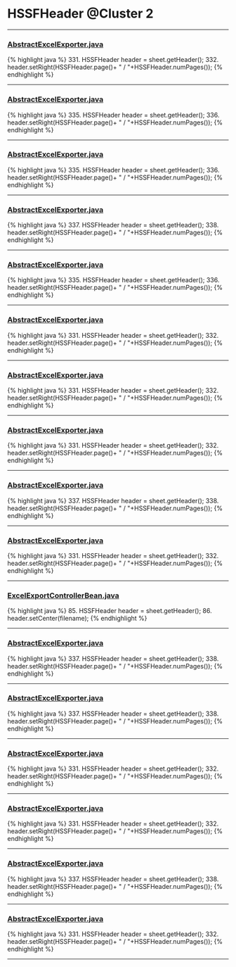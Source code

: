 # HSSFHeader @Cluster 2

***

### [AbstractExcelExporter.java](https://searchcode.com/codesearch/view/102528302/)
{% highlight java %}
331. HSSFHeader header = sheet.getHeader();
332. header.setRight(HSSFHeader.page()+ " / "+HSSFHeader.numPages());
{% endhighlight %}

***

### [AbstractExcelExporter.java](https://searchcode.com/codesearch/view/59777594/)
{% highlight java %}
335. HSSFHeader header = sheet.getHeader();
336. header.setRight(HSSFHeader.page()+ " / "+HSSFHeader.numPages());
{% endhighlight %}

***

### [AbstractExcelExporter.java](https://searchcode.com/codesearch/view/61401276/)
{% highlight java %}
335. HSSFHeader header = sheet.getHeader();
336. header.setRight(HSSFHeader.page()+ " / "+HSSFHeader.numPages());
{% endhighlight %}

***

### [AbstractExcelExporter.java](https://searchcode.com/codesearch/view/62551719/)
{% highlight java %}
337. HSSFHeader header = sheet.getHeader();
338. header.setRight(HSSFHeader.page()+ " / "+HSSFHeader.numPages());
{% endhighlight %}

***

### [AbstractExcelExporter.java](https://searchcode.com/codesearch/view/62628992/)
{% highlight java %}
335. HSSFHeader header = sheet.getHeader();
336. header.setRight(HSSFHeader.page()+ " / "+HSSFHeader.numPages());
{% endhighlight %}

***

### [AbstractExcelExporter.java](https://searchcode.com/codesearch/view/63385794/)
{% highlight java %}
331. HSSFHeader header = sheet.getHeader();
332. header.setRight(HSSFHeader.page()+ " / "+HSSFHeader.numPages());
{% endhighlight %}

***

### [AbstractExcelExporter.java](https://searchcode.com/codesearch/view/63585397/)
{% highlight java %}
331. HSSFHeader header = sheet.getHeader();
332. header.setRight(HSSFHeader.page()+ " / "+HSSFHeader.numPages());
{% endhighlight %}

***

### [AbstractExcelExporter.java](https://searchcode.com/codesearch/view/63687137/)
{% highlight java %}
331. HSSFHeader header = sheet.getHeader();
332. header.setRight(HSSFHeader.page()+ " / "+HSSFHeader.numPages());
{% endhighlight %}

***

### [AbstractExcelExporter.java](https://searchcode.com/codesearch/view/3305415/)
{% highlight java %}
337. HSSFHeader header = sheet.getHeader();
338. header.setRight(HSSFHeader.page()+ " / "+HSSFHeader.numPages());
{% endhighlight %}

***

### [AbstractExcelExporter.java](https://searchcode.com/codesearch/view/8373941/)
{% highlight java %}
331. HSSFHeader header = sheet.getHeader();
332. header.setRight(HSSFHeader.page()+ " / "+HSSFHeader.numPages());
{% endhighlight %}

***

### [ExcelExportControllerBean.java](https://searchcode.com/codesearch/view/4293932/)
{% highlight java %}
85. HSSFHeader header = sheet.getHeader();
86. header.setCenter(filename);
{% endhighlight %}

***

### [AbstractExcelExporter.java](https://searchcode.com/codesearch/view/125664761/)
{% highlight java %}
337. HSSFHeader header = sheet.getHeader();
338. header.setRight(HSSFHeader.page()+ " / "+HSSFHeader.numPages());
{% endhighlight %}

***

### [AbstractExcelExporter.java](https://searchcode.com/codesearch/view/126228263/)
{% highlight java %}
337. HSSFHeader header = sheet.getHeader();
338. header.setRight(HSSFHeader.page()+ " / "+HSSFHeader.numPages());
{% endhighlight %}

***

### [AbstractExcelExporter.java](https://searchcode.com/codesearch/view/127474998/)
{% highlight java %}
331. HSSFHeader header = sheet.getHeader();
332. header.setRight(HSSFHeader.page()+ " / "+HSSFHeader.numPages());
{% endhighlight %}

***

### [AbstractExcelExporter.java](https://searchcode.com/codesearch/view/127623755/)
{% highlight java %}
331. HSSFHeader header = sheet.getHeader();
332. header.setRight(HSSFHeader.page()+ " / "+HSSFHeader.numPages());
{% endhighlight %}

***

### [AbstractExcelExporter.java](https://searchcode.com/codesearch/view/128658872/)
{% highlight java %}
337. HSSFHeader header = sheet.getHeader();
338. header.setRight(HSSFHeader.page()+ " / "+HSSFHeader.numPages());
{% endhighlight %}

***

### [AbstractExcelExporter.java](https://searchcode.com/codesearch/view/129711141/)
{% highlight java %}
331. HSSFHeader header = sheet.getHeader();
332. header.setRight(HSSFHeader.page()+ " / "+HSSFHeader.numPages());
{% endhighlight %}

***

